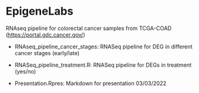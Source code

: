 # EpigeneLabs


RNAseq pipeline for colorectal cancer samples from TCGA-COAD (https://portal.gdc.cancer.gov/)


- RNAseq_pipeline_cancer_stages: RNASeq pipeline for DEG in different cancer stages (early/late)

- RNASeq_pipeline_treatment.R: RNASeq pipeline for DEGs in treatment (yes/no)

- Presentation.Rpres: Markdown for presentation 03/03/2022
